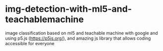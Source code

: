 # img-detection-with-ml5-and-teachablemachine
image classification based on ml5 and teachable machine with google and using p5.js (https://p5js.org/), and amazing js library that allows coding accessible for everyone
